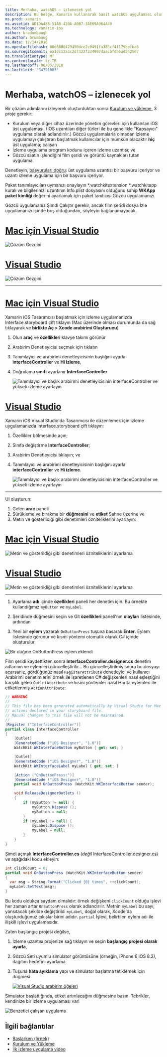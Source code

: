 ```yaml
---
title: Merhaba, watchOS – izlenecek yol
description: Bu belge, Xamarin kullanarak basit watchOS uygulaması oluşturmanın bir kılavuz sağlar. Mac için Visual Studio ve Visual Studio çalışma, film şeritleri ile çalışma ve kod olaylara yanıt konuları açıklanmaktadır.
ms.prod: xamarin
ms.assetid: AD1DA488-51AB-420A-A0B7-3AE69A964A40
ms.technology: xamarin-ios
author: bradumbaugh
ms.author: brumbaug
ms.date: 12/14/2016
ms.openlocfilehash: 00d6080429450dce2c0491fa385cf4f179befba6
ms.sourcegitcommit: ea1dc12a3c2d7322f234997daacbfdb6ad542507
ms.translationtype: MT
ms.contentlocale: tr-TR
ms.lasthandoff: 06/05/2018
ms.locfileid: "34791003"
---
```

# <a name="hello-watchos--walkthrough"></a>Merhaba, watchOS – izlenecek yol

Bir çözüm adımlarını izleyerek oluşturduktan sonra [Kurulum ve yükleme](~/ios/watchos/get-started/installation.md), 3 proje gerekir:

- Kurulum veya diğer cihaz üzerinde yönetim görevleri için kullanılan iOS üst uygulaması. (İOS uzantıları diğer türleri ile bu genellikle "Kapsayıcı" uygulama olarak adlandırılır.) Gözcü uygulamalarla olmadan izleme uygulamayı çalıştıran başlatmak kullanıcılar için mümkün olacaktır **hiç** üst uygulama; çalışan
- İzleme uygulama program kodunu içeren izleme uzantısı; ve
- Gözcü saatin işlendiğini film şeridi ve görüntü kaynakları tutan uygulama.

Denetleyin, [başvuruları doğru](~/ios/watchos/get-started/project-references.md): üst uygulama uzantısı bir başvuru içeriyor ve uzantı izleme uygulama için bir başvuru içeriyor.

Paket tanımlayıcıları uymanızı onaylayın \*.watchkitextension \*.watchkitapp kuralı ve bilgilerinizi uzantının Info.plist dosyasını olduğunu sahip **WKApp paket kimliği** değerini ayarlamak için paket tanıtıcısı Gözcü uygulamanızı.

Gözcü uygulamanız Şimdi Çalıştır gerekir, ancak film şeridi dosya İzle uygulamanızı içinde boş olduğundan, söyleyin bağlanamayacak.

# <a name="visual-studio-for-mactabvsmac"></a>[Mac için Visual Studio](#tab/vsmac)

![](hello-watch-images/projectstructure.png "Çözüm Gezgini")

# <a name="visual-studiotabvswin"></a>[Visual Studio](#tab/vswin)

![](hello-watch-images/vs-projectstructure.png "Çözüm Gezgini")

-----

# <a name="visual-studio-for-mactabvsmac"></a>[Mac için Visual Studio](#tab/vsmac)
    
Xamarin iOS Tasarımcısı başlatmak için izleme uygulamanızda Interface.storyboard çift tıklayın (Mac üzerinde olması durumunda da sağ tıklayarak ve **birlikte Aç > Xcode arabirimi Oluşturucu**)


1.  Olun **araç** ve **özellikleri** klavye takımı görünür
1.  Arabirim Denetleyicisi seçmek için tıklatın
1.  Tanımlayıcı ve arabirimi denetleyicisinin başlığını ayarla **interfaceController** ve **Hi izleme**,
1.  Doğrulama **sınıfı** ayarlanır **InterfaceController**

    ![](hello-watch-images/interfacecontrollerattributes.png "Tanımlayıcı ve başlık arabirimi denetleyicisinin interfaceController ve yüksek izleme ayarlayın")

# <a name="visual-studiotabvswin"></a>[Visual Studio](#tab/vswin)

Xamarin iOS Visual Studio'da Tasarımcısı ile düzenlemek için izleme uygulamanızda Interface.storyboard çift tıklayın:

1.  Özellikler bölmesinde açın;
1.  Sınıfa değiştirme **InterfaceController**;
1.  Arabirim Denetleyicisi tıklayın; ve
1.  Tanımlayıcı ve arabirimi denetleyicisinin başlığını ayarla **interfaceController** ve **Hi izleme**.

    ![](hello-watch-images/vs-interfacecontrollerattributes.png "Tanımlayıcı ve başlık arabirimi denetleyicisinin interfaceController ve yüksek izleme ayarlayın")

-----


UI oluşturun:

1. Gelen **araç** paneli
1. Sürükleme ve bırakma bir **düğmesini** ve **etiket** Sahne üzerine ve
1. Metin ve gösterildiği gibi denetimleri özniteliklerini ayarlayın:

# <a name="visual-studio-for-mactabvsmac"></a>[Mac için Visual Studio](#tab/vsmac)

![](hello-watch-images/draganddrop.png "Metin ve gösterildiği gibi denetimleri özniteliklerini ayarlama")

# <a name="visual-studiotabvswin"></a>[Visual Studio](#tab/vswin)

![](hello-watch-images/vs-draganddrop.png "Metin ve gösterildiği gibi denetimleri özniteliklerini ayarlama")

-----

1. Ayarlama **adı** içinde **özellikleri** paneli her denetim için. Bu örnekte kullandığımız `myButton` ve `myLabel`.

1. Şeridinde düğmesini seçin ve Git **özellikleri** paneli'nın **olayları** listesinde, ardından

1. Yeni bir **eylem** yazarak `OnButtonPress` tuşuna basarak **Enter**.
  Eylem listesinde görünür ve kısmi yöntemi otomatik olarak C# içinde oluşturulur.

![](hello-watch-images/buttonaction.png "Bir düğme OnButtonPress eylem eklendi")

Film şeridi kaydettikten sonra **InterfaceController.designer.cs** denetim adlarının ve eylemleri güncelleştirilir... Bu güncelleştirilmiş sonra bu dosyayı açarsanız, gördüğünüz nasıl `RegisterAttribute` denetleyici ve kullanıcı Arabirimi denetimlerini örnek ile işaretlenen C# değişkenleri nasıl eşleştiğini karşılık gelen `OutletAttribute` ve kısmi yöntemler nasıl Harita eylemleri ile etiketlenmiş `ActionAttribute`:

```csharp
// WARNING
//
// This file has been generated automatically by Visual Studio for Mac from the outlets and
// actions declared in your storyboard file.
// Manual changes to this file will not be maintained.
//
[Register ("InterfaceController")]
partial class InterfaceController
{
    [Outlet]
    [GeneratedCode ("iOS Designer", "1.0")]
    WatchKit.WKInterfaceButton myButton { get; set; }

    [Outlet]
    [GeneratedCode ("iOS Designer", "1.0")]
    WatchKit.WKInterfaceLabel myLabel { get; set; }

    [Action ("OnButtonPress:")]
    [GeneratedCode ("iOS Designer", "1.0")]
    partial void OnButtonPress (WatchKit.WKInterfaceButton sender);

    void ReleaseDesignerOutlets ()
    {
        if (myButton != null) {
            myButton.Dispose ();
            myButton = null;
        }
        if (myLabel != null) {
            myLabel.Dispose ();
            myLabel = null;
        }
    }
}
```

Şimdi açmak **InterfaceController.cs** (*değil* InterfaceController.designer.cs) ve aşağıdaki kodu ekleyin:

```csharp
int clickCount = 0;
partial void OnButtonPress (WatchKit.WKInterfaceButton sender)
{
  var msg = String.Format("Clicked {0} times", ++clickCount);
  myLabel.SetText(msg);
}
```

Bu kodu oldukça saydam olmalıdır: örnek değişkeni `clickCount` olduğu işlevi her zaman artar `OnButtonPress` olarak adlandırılır. Metnin `myLabel` bu sayı; yansıtacak şekilde değiştirildi `myLabel`, doğal olarak, Xcode'da oluşturduğunuz çıkışlar birini adıdır. `partial` İşlevi, belirtilen eylem adı ile ilişkili işlevi uygulamasıdır.

Zaten başlangıç projesi değilse,

1. İzleme uzantısı projenize sağ tıklayın ve seçin **başlangıç projesi olarak ayarla**,

1. Gözcü Seti uyumlu simulator görüntüsüne (örneğin, iPhone 6 iOS 8.2), dağıtım hedefini ayarlama

1. Tuşuna **hata ayıklama** yapı ve simulator başlatma tetiklemek için düğmesi.

    [![](hello-watch-images/readytodebug-sml.png "Visual Studio arabirim öğeleri")](hello-watch-images/readytodebug.png#lightbox)

Simulator başlattığında, etiket artırılacağını düğmesine basın.
Tebrikler, kendinize bir izleme uygulaması var!

![](hello-watch-images/running.png "Benzetici çalışan uygulama")


## <a name="related-links"></a>İlgili bağlantılar

- [Başlarken (örnek)](https://developer.xamarin.com/samples/monotouch/WatchKit/GettingStarted/)
- [Kurulum ve Yükleme](~/ios/watchos/get-started/installation.md)
- [İlk izleme uygulama video](http://blog.xamarin.com/your-first-watch-kit-app/)
